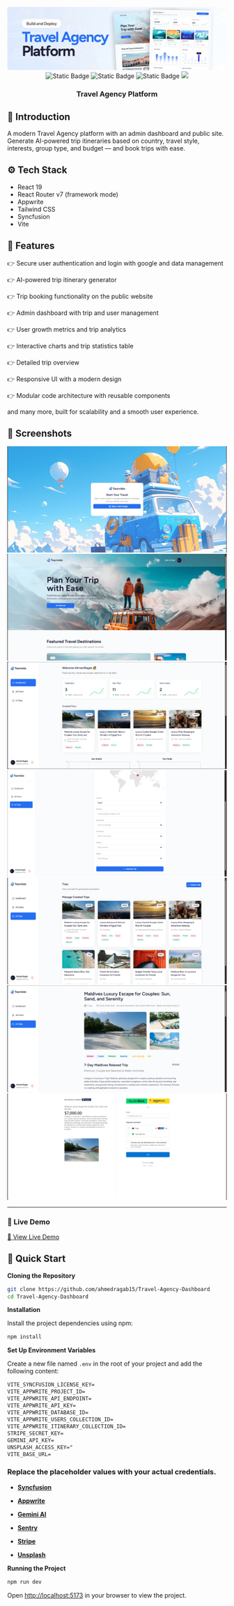 <div align="center">
  <br />
    <a href="https://www.youtube.com/watch?v=xZ1ba-RLrjo" target="_blank">
      <img src="public/assets/preview/hero.png" alt="Project Banner">
    </a>
  <br />
  <div>
    <img alt="Static Badge" src="https://img.shields.io/badge/React-4c84f3?style=for-the-badge&logo=react&logoColor=white">
    <img alt="Static Badge" src="https://img.shields.io/badge/Appwrite-f05695?style=for-the-badge&logo=appwrite&logoColor=white">
    <img alt="Static Badge" src="https://img.shields.io/badge/Syncfusion-181758?style=for-the-badge&logoColor=white">
    <img src="https://img.shields.io/badge/-Tailwind_CSS-38B2AC?style=for-the-badge&logo=tailwind-css&logoColor=white" />
  </div>
  <h3 align="center">Travel Agency Platform</h3>
</div>

## <a name="introduction">🤖 Introduction</a>

A modern Travel Agency platform with an admin dashboard and public site. Generate AI-powered trip itineraries based on country, travel style, interests, group type, and budget — and book trips with ease.

## <a name="tech-stack">⚙️ Tech Stack</a>

- React 19
- React Router v7 (framework mode)
- Appwrite
- Tailwind CSS
- Syncfusion
- Vite

## <a name="features">🔋 Features</a>

👉 Secure user authentication and login with google and data management

👉 AI-powered trip itinerary generator

👉 Trip booking functionality on the public website

👉 Admin dashboard with trip and user management

👉 User growth metrics and trip analytics

👉 Interactive charts and trip statistics table

👉 Detailed trip overview

👉 Responsive UI with a modern design

👉 Modular code architecture with reusable components

and many more, built for scalability and a smooth user experience.

## <a name="screenshots">📸 Screenshots</a>

   <img src="public/assets/preview/sign-in.png" >
  <br />

   <img src="public/assets/preview/home.png" >
  <br />

   <img src="public/assets/preview/dashboard.png" >
  <br /> 
 
   <img src="public/assets/preview/create-trip.png" >
  <br /> 
 
   <img src="public/assets/preview/trips.png" >
  <br />

   <img src="public/assets/preview/trip-details.png" >
  <br />

   <img src="public/assets/preview/payment.png" >
 
---

### 🚀 Live Demo

[🔗 View Live Demo](https://travel-agency-psi-bice.vercel.app)

## <a name="quick-start">🤸 Quick Start</a>

**Cloning the Repository**

```bash
git clone https://github.com/ahmedragab15/Travel-Agency-Dashboard
cd Travel-Agency-Dashboard
```

**Installation**

Install the project dependencies using npm:

```bash
npm install
```

**Set Up Environment Variables**

Create a new file named `.env` in the root of your project and add the following content:

```env
VITE_SYNCFUSION_LICENSE_KEY=
VITE_APPWRITE_PROJECT_ID=
VITE_APPWRITE_API_ENDPOINT=
VITE_APPWRITE_API_KEY=
VITE_APPWRITE_DATABASE_ID=
VITE_APPWRITE_USERS_COLLECTION_ID=
VITE_APPWRITE_ITINERARY_COLLECTION_ID=
STRIPE_SECRET_KEY=
GEMINI_API_KEY=
UNSPLASH_ACCESS_KEY="
VITE_BASE_URL=
```

### Replace the placeholder values with your actual credentials.

- **[Syncfusion](https://jsm.dev/tourvisto-syncfusion)**

- **[Appwrite](https://jsm.dev/tourvisto-appwrite)**

- **[Gemini AI](https://aistudio.google.com/)**

- **[Sentry](https://sentry.io/)**

- **[Stripe](https://stripe.com/)**

- **[Unsplash](https://unsplash.com/)**

**Running the Project**

```bash
npm run dev
```

Open [http://localhost:5173](http://localhost:5173/) in your browser to view the project.
